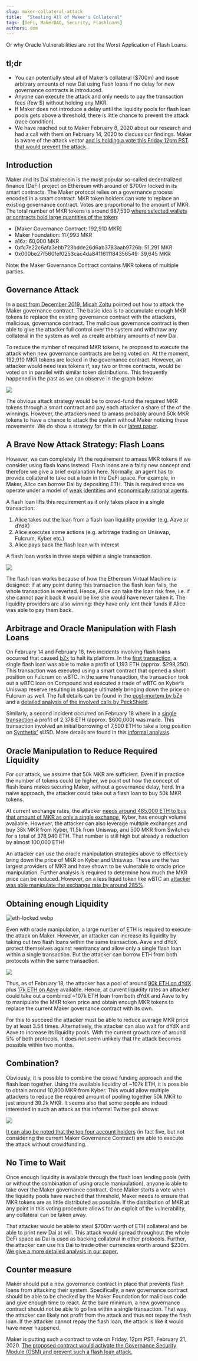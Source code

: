 ```yaml
---
slug: maker-collateral-attack
title:  "Stealing All of Maker's Collateral"
tags: [DeFi, MakerDAO, Security, Flashloans]
authors: dom
---
```


Or why Oracle Vulnerabilities are not the Worst Application of Flash Loans.

## tl;dr

- You can potentially steal all of Maker’s collateral ($700m) and issue arbitrary amounts of new Dai using flash loans if no delay for new governance contracts is introduced.
- Anyone can execute the attack and only needs to pay the transaction fees (few $) without holding any MKR.
- If Maker does not introduce a delay until the liquidity pools for flash loan pools gets above a threshold, there is little chance to prevent the attack (race condition).
- We have reached out to Maker February 8, 2020 about our research and had a call with them on February 14, 2020 to discuss our findings. Maker is aware of the attack vector [and is holding a vote this Friday 12pm PST that would prevent the attack](https://forum.makerdao.com/t/all-mkr-holders-on-friday-12pm-pst-please-vote-for-the-gsm-to-be-activated/1303).

## Introduction

Maker and its Dai stablecoin is the most popular so-called decentralized finance (DeFi) project on Ethereum with around of $700m locked in its smart contracts. The Maker protocol relies on a governance process encoded in a smart contract. MKR token holders can vote to replace an existing governance contract. Votes are proportional to the amount of MKR. The total number of MKR tokens is around 987,530 [where selected wallets or contracts hold large quantities of the token](https://etherscan.io/token/0x9f8f72aa9304c8b593d555f12ef6589cc3a579a2#balances):

- [Maker Governance Contract: 192,910 MKR]
- Maker Foundation: 117,993 MKR
- a16z: 60,000 MKR
- 0xfc7e22c6afa3ebb723bdde26d6ab3783aab9726b: 51,291 MKR
- 0x000be27f560fef0253cac4da8411611184356549: 39,645 MKR

Note: the Maker Governance Contract contains MKR tokens of multiple parties.

## Governance Attack

In a [post from December 2019, Micah Zoltu](https://medium.com/coinmonks/how-to-turn-20m-into-340m-in-15-seconds-48d161a42311) pointed out how to attack the Maker governance contract. The basic idea is to accumulate enough MKR tokens to replace the existing governance contract with the attackers, malicious, governance contract. The malicious governance contract is then able to give the attacker full control over the system and withdraw any collateral in the system as well as create arbitrary amounts of new Dai.

To reduce the number of required MKR tokens, he proposed to execute the attack when new governance contracts are being voted on. At the moment, 192,910 MKR tokens are locked in the governance contract. However, an attacker would need less tokens if, say two or three contracts, would be voted on in parallel with similar token distributions. This frequently happened in the past as we can observe in the graph below:

![](mkr_locked.webp)

The obvious attack strategy would be to crowd-fund the required MKR tokens through a smart contract and pay each attacker a share of the of the winnings. However, the attackers need to amass probably around 50k MKR tokens to have a chance to attack the system without Maker noticing these movements. We do show a strategy for this in our [latest paper](https://arxiv.org/abs/2002.08099).

## A Brave New Attack Strategy: Flash Loans

However, we can completely lift the requirement to amass MKR tokens if we consider using flash loans instead. Flash loans are a fairly new concept and therefore we give a brief explanation here. Normally, an agent has to provide collateral to take out a loan in the DeFi space. For example, in Maker, Alice can borrow Dai by depositing ETH. This is required since we operate under a model of [weak identities](https://bdlt.school/files/slides/talk-rainer-b%C3%B6hme-a-primer-on-economics-for-cryptocurrencies.pdf) and [economically rational agents](https://eprint.iacr.org/2019/675).

A flash loan lifts this requirement as it only takes place in a single transaction:

1. Alice takes out the loan from a flash loan liquidity provider (e.g. Aave or dYdX)
2. Alice executes some actions (e.g. arbitrage trading on Uniswap, Fulcrum, Kyber etc.)
3. Alice pays back the flash loan with interest

A flash loan works in three steps within a single transaction.

![](flash-loan.webp)

The flash loan works because of how the Ethereum Virtual Machine is designed: if at any point during this transaction the flash loan fails, the whole transaction is reverted. Hence, Alice can take the loan risk free, i.e. if she cannot pay it back it would be like she would have never taken it. The liquidity providers are also winning: they have only lent their funds if Alice was able to pay them back.

## Arbitrage and Oracle Manipulation with Flash Loans

On February 14 and February 18, two incidents involving flash loans occurred that caused [bZx](https://bzx.network/) to halt its platform. In the [first transaction](https://etherscan.io/tx/0xb5c8bd9430b6cc87a0e2fe110ece6bf527fa4f170a4bc8cd032f768fc5219838), a single flash loan was able to make a profit of 1,193 ETH (approx. $298,250). This transaction was executed using a smart contract that opened a short position on Fulcrum on wBTC. In the same transaction, the transaction took out a wBTC loan on Compound and executed a trade of wBTC on Kyber’s Uniswap reserve resulting in slippage ultimately bringing down the price on Fulcrum as well. The full details can be found in the [post-mortem by bZx](https://bzx.network/blog/postmortem-ethdenver) and a [detailed analysis of the involved calls by PeckShield](https://medium.com/@peckshield/bzx-hack-full-disclosure-with-detailed-profit-analysis-e6b1fa9b18fc).

Similarly, a second incident occurred on February 18 where in a [single transaction](https://etherscan.io/tx/0x762881b07feb63c436dee38edd4ff1f7a74c33091e534af56c9f7d49b5ecac15) a profit of 2,378 ETH (approx. $600,000) was made. This transaction involved an initial borrowing of 7,500 ETH to take a long position on [Synthetix'](https://www.synthetix.io/tokens/) sUSD. More details are found in this [informal analysis](https://twitter.com/DegenSpartan/status/1229646531717820416?s=20).

## Oracle Manipulation to Reduce Required Liquidity

For our attack, we assume that 50k MKR are sufficient. Even if in practice the number of tokens could be higher, we point out how the concept of flash loans makes securing Maker, without a governance delay, hard. In a naive approach, the attacker could take out a flash loan to buy 50k MKR tokens.

At current exchange rates, the attacker [needs around 485,000 ETH to buy that amount of MKR as only a single exchange](https://dexindex.io/?symbol=MKR&amount=50000&action=buy), Kyber, has enough volume available. However, the attacker can also leverage multiple exchanges and buy 38k MKR from Kyber, 11.5k from Uniswap, and 500 MKR from Switcheo for a total of 378,940 ETH. That number is still high but already a reduction by almost 100,000 ETH!

An attacker can use the oracle manipulation strategies above to effectively bring down the price of MKR on Kyber and Uniswap. These are the two largest providers of MKR and have shown to be vulnerable to oracle price manipulation. Further analysis is required to determine how much the MKR price can be reduced. However, on a less liquid token like wBTC an [attacker was able manipulate the exchange rate by around 285%](https://medium.com/@peckshield/bzx-hack-full-disclosure-with-detailed-profit-analysis-e6b1fa9b18fc).


## Obtaining enough Liquidity

![eth-locked.webp](eth-locked.webp)

Even with oracle manipulation, a large number of ETH is required to execute the attack on Maker. However, an attacker can increase its liquidity by taking out two flash loans within the same transaction. Aave and dYdX protect themselves against reentrancy and allow only a single flash loan within a single transaction. But the attacker can borrow ETH from both protocols within the same transaction.

![](eth-locked-dydx.webp)

Thus, as of February 18, the attacker has a pool of around [90k ETH on dYdX](https://trade.dydx.exchange/markets) plus [17k ETH on Aave](https://app.aave.com/borrow/ETH) available. Hence, at current liquidity rates an attacker could take out a combined ~107k ETH loan from both dYdX and Aave to try to manipulate the MKR token price and obtain enough MKR tokens to replace the current Maker governance contract with its own.

For this to succeed the attacker must be able to reduce average MKR price by at least 3.54 times. Alternatively, the attacker can also wait for dYdX and Aave to increase its liquidity pools. With the current growth rate of around 5% of both protocols, it does not seem unlikely that the attack becomes possible within two months.

## Combination?

Obviously, it is possible to combine the crowd funding approach and the flash loan together. Using the available liquidity of ~107k ETH, it is possible to obtain around 10,800 MKR from Kyber. This would allow multiple attackers to reduce the required amount of pooling together 50k MKR to just around 39.2k MKR. It seems also that some people are indeed interested in such an attack as this informal Twitter poll shows:

![](twitter.webp)

[It can also be noted that the top four account holders](https://etherscan.io/token/0x9f8f72aa9304c8b593d555f12ef6589cc3a579a2#balances) (in fact five, but not considering the current Maker Governance Contract) are able to execute the attack without crowdfunding.

## No Time to Wait

Once enough liquidity is available through the flash loan lending pools (with or without the combination of using oracle manipulation), anyone is able to take over the Maker governance contract. Once Maker starts a vote when the liquidity pools have reached that threshold, Maker needs to ensure that MKR tokens are as little distributed as possible. If the distribution of MKR at any point in this voting procedure allows for an exploit of the vulnerability, any collateral can be taken away.

That attacker would be able to steal $700m worth of ETH collateral and be able to print new Dai at will. This attack would spread throughout the whole DeFi space as Dai is used as backing collateral in other protocols. Further, the attacker can use his Dai to trade other currencies worth around $230m. [We give a more detailed analysis in our paper.](https://arxiv.org/abs/2002.08099)

## Counter measure

Maker should put a new governance contract in place that prevents flash loans from attacking their system. Specifically, a new governance contract should be able to be checked by the Maker Foundation for malicious code and give enough time to react. At the bare minimum, a new governance contract should not be able to go live within a single transaction. That way, the attacker can likely not profit from the attack and thus not repay the flash loan.
If the attacker cannot repay the flash loan, the attack is like it would have never happened.

Maker is putting such a contract to vote on Friday, 12pm PST, February 21, 2020. [The proposed contract would activate the Governance Security Module (GSM) and prevent such a flash loan attack.](https://forum.makerdao.com/t/all-mkr-holders-on-friday-12pm-pst-please-vote-for-the-gsm-to-be-activated/1303/2)

